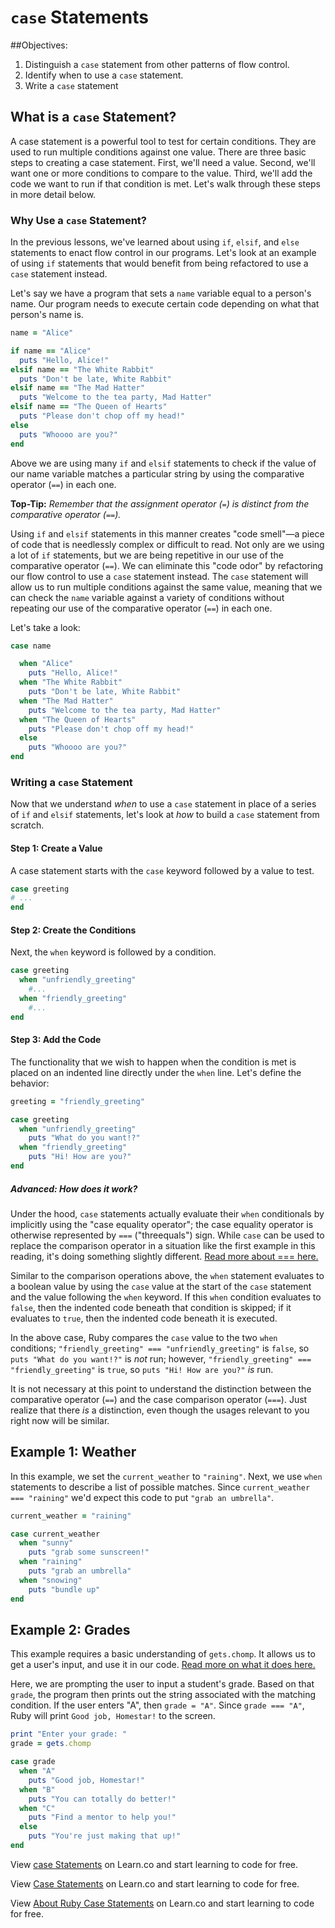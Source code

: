 # `case` Statements

##Objectives:

1. Distinguish a `case` statement from other patterns of flow control.
2. Identify when to use a `case` statement.
3. Write a `case` statement

## What is a `case` Statement?

A case statement is a powerful tool to test for certain conditions. They are used to run multiple conditions against one value. There are three basic steps to creating a case statement. First, we'll need a value. Second, we'll want one or more conditions to compare to the value. Third, we'll add the code we want to run if that condition is met. Let's walk through these steps in more detail below.

### Why Use a `case` Statement?

In the previous lessons, we've learned about using `if`, `elsif`, and `else` statements to enact flow control in our programs. Let's look at an example of using `if` statements that would benefit from being refactored to use a `case` statement instead. 

Let's say we have a program that sets a `name` variable equal to a person's name. Our program needs to execute certain code depending on what that person's name is. 

```ruby
name = "Alice"

if name == "Alice"
  puts "Hello, Alice!"
elsif name == "The White Rabbit"
  puts "Don't be late, White Rabbit"
elsif name == "The Mad Hatter"
  puts "Welcome to the tea party, Mad Hatter"
elsif name == "The Queen of Hearts"
  puts "Please don't chop off my head!"
else
  puts "Whoooo are you?"
end 

```

Above we are using many `if` and `elsif` statements to check if the value of our name variable matches a particular string by using the comparative operator (`==`) in each one. 

**Top-Tip:** *Remember that the assignment operator (*`=`*) is distinct from the comparative operator (*`==`*).*

Using `if` and `elsif` statements in this manner creates "code smell"—a piece of code that is needlessly complex or difficult to read. Not only are we using a lot of `if` statements, but we are being repetitive in our use of the comparative operator (`==`). We can eliminate this "code odor" by refactoring our flow control to use a `case` statement instead. The `case` statement will allow us to run multiple conditions against the same value, meaning that we can check the `name` variable against a variety of conditions without repeating our use of the comparative operator (`==`) in each one. 

Let's take a look: 

```ruby
case name 

  when "Alice"
    puts "Hello, Alice!"
  when "The White Rabbit"
    puts "Don't be late, White Rabbit"
  when "The Mad Hatter"
    puts "Welcome to the tea party, Mad Hatter"
  when "The Queen of Hearts"
    puts "Please don't chop off my head!"
  else 
    puts "Whoooo are you?"
end
```

### Writing a `case` Statement

Now that we understand *when* to use a `case` statement in place of a series of `if` and `elsif` statements, let's look at *how* to build a `case` statement from scratch. 

#### Step 1: Create a Value

A case statement starts with the `case` keyword followed by a value to test.

```ruby
case greeting
# ...
end
```

#### Step 2: Create the Conditions

Next, the `when` keyword is followed by a condition.

```ruby
case greeting
  when "unfriendly_greeting"
    #...
  when "friendly_greeting"
    #...
end
```

#### Step 3: Add the Code

The functionality that we wish to happen when the condition is met is placed on an indented line directly under the `when` line. Let's define the behavior:

```ruby
greeting = "friendly_greeting"

case greeting
  when "unfriendly_greeting"
    puts "What do you want!?"
  when "friendly_greeting"
    puts "Hi! How are you?"
end
```

##### Advanced: How does it work?

Under the hood, `case` statements actually evaluate their `when` conditionals by implicitly using the "case equality operator"; the case equality operator is otherwise represented by `===` ("threequals") sign. While `case` can be used to replace the comparison operator in a situation like the first example in this reading, it's doing something slightly different. [Read more about === here.](http://stackoverflow.com/questions/3422223/vs-in-ruby?lq=1)

Similar to the comparison operations above, the `when` statement evaluates to a boolean value by using the `case` value at the start of the `case` statement and the value following the `when` keyword. If this `when` condition evaluates to `false`, then the indented code beneath that condition is skipped; if it evaluates to `true`, then the indented code beneath it is executed.

In the above case, Ruby compares the `case` value to the two `when` conditions; `"friendly_greeting" === "unfriendly_greeting"` is `false`, so `puts "What do you want!?"` is *not* run; however, `"friendly_greeting" === "friendly_greeting"` is `true`, so `puts "Hi! How are you?"` *is* run.

It is not necessary at this point to understand the distinction between the comparative operator (`==`) and the case comparison operator (`===`). Just realize that there *is* a distinction, even though the usages relevant to you right now will be similar.

## Example 1: Weather

In this example, we set the `current_weather` to `"raining"`. Next, we use `when` statements to describe a list of possible matches. Since `current_weather === "raining"` we'd expect this code to put `"grab an umbrella"`.

```ruby
current_weather = "raining"

case current_weather
  when "sunny"
    puts "grab some sunscreen!"
  when "raining"
    puts "grab an umbrella"
  when "snowing"
    puts "bundle up"
end
```

## Example 2: Grades

This example requires a basic understanding of `gets.chomp`. It allows us to get a user's input, and use it in our code. [Read more on what it does here.](http://stackoverflow.com/questions/23193813/how-does-gets-and-gets-chomp-in-ruby-work)

Here, we are prompting the user to input a student's grade. Based on that `grade`, the program then prints out the string associated with the matching condition. If the user enters "A", then `grade = "A"`. Since `grade === "A"`, Ruby will print `Good job, Homestar!` to the screen. 

```ruby
print "Enter your grade: "
grade = gets.chomp

case grade
  when "A"
    puts "Good job, Homestar!"
  when "B"
    puts "You can totally do better!"
  when "C"
    puts "Find a mentor to help you!"
  else
    puts "You're just making that up!"
end
```

<p data-visibility='hidden'>View <a href='https://learn.co/lessons/case-statements-readme' title='case Statements'>case Statements</a> on Learn.co and start learning to code for free.</p>

<p data-visibility='hidden'>View <a href='https://learn.co/lessons/case-statements-readme'>Case Statements</a> on Learn.co and start learning to code for free.</p>

<p class='util--hide'>View <a href='https://learn.co/lessons/case-statements-readme'>About Ruby Case Statements</a> on Learn.co and start learning to code for free.</p>

